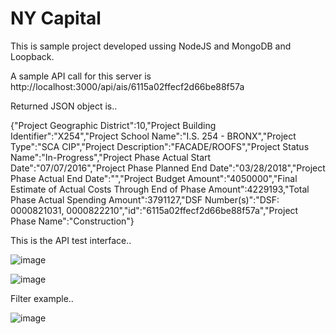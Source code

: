 # NY Capital

This is sample project developed ussing NodeJS and MongoDB and Loopback.

A sample API call for this server is http://localhost:3000/api/ais/6115a02ffecf2d66be88f57a

Returned JSON object is..

{"Project Geographic District":10,"Project Building Identifier":"X254","Project School Name":"I.S. 254 - BRONX","Project Type":"SCA CIP","Project Description":"FACADE/ROOFS","Project Status Name":"In-Progress","Project Phase Actual Start Date":"07/07/2016","Project Phase Planned End Date":"03/28/2018","Project Phase Actual End Date":"","Project Budget Amount":"4050000","Final Estimate of Actual Costs Through End of Phase Amount":4229193,"Total Phase Actual Spending Amount":3791127,"DSF Number(s)":"DSF: 0000821031, 0000822210","id":"6115a02ffecf2d66be88f57a","Project Phase Name":"Construction"}

This is the API test interface..

![image](https://user-images.githubusercontent.com/1959971/129287119-799f8300-aefb-46c5-91c1-7785ab8708e1.png)

![image](https://user-images.githubusercontent.com/1959971/129287225-a2935f26-04ca-4079-a0cc-7f8b53f663b8.png)

Filter example..

![image](https://user-images.githubusercontent.com/1959971/129287291-1d7d5199-77e6-4c96-b9fc-2a739911076e.png)

